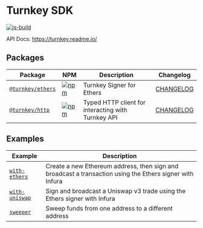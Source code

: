 # Turnkey SDK

[![js-build](https://github.com/tkhq/sdk/actions/workflows/js-build.yml/badge.svg)](https://github.com/tkhq/sdk/actions/workflows/js-build.yml)

API Docs: https://turnkey.readme.io/

## Packages

| Package                                | NPM                                                                                                                   | Description                                        | Changelog                                   |
| -------------------------------------- | --------------------------------------------------------------------------------------------------------------------- | -------------------------------------------------- | ------------------------------------------- |
| [`@turnkey/ethers`](./packages/ethers) | [![npm](https://img.shields.io/npm/v/@turnkey/ethers?color=%234C48FF)](https://www.npmjs.com/package/@turnkey/ethers) | Turnkey Signer for Ethers                          | [CHANGELOG](./packages/ethers/CHANGELOG.md) |
| [`@turnkey/http`](./packages/http)     | [![npm](https://img.shields.io/npm/v/@turnkey/http?color=%234C48FF)](https://www.npmjs.com/package/@turnkey/http)     | Typed HTTP client for interacting with Turnkey API | [CHANGELOG](./packages/http/CHANGELOG.md)   |

## Examples

| Example                                    | Description                                                                                              |
| ------------------------------------------ | -------------------------------------------------------------------------------------------------------- |
| [`with-ethers`](./examples/with-ethers/)   | Create a new Ethereum address, then sign and broadcast a transaction using the Ethers signer with Infura |
| [`with-uniswap`](./examples/with-uniswap/) | Sign and broadcast a Uniswap v3 trade using the Ethers signer with Infura                                |
| [`sweeper`](./examples/sweeper/)           | Sweep funds from one address to a different address                                                      |

